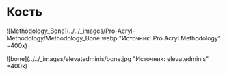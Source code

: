 # Кость

![Methodology_Bone](../../_images/Pro-Acryl-Methodology/Methodology_Bone.webp "Источник: Pro Acryl Methodology" =400x)

![bone](../../_images/elevatedminis/bone.jpg "Источник: elevatedminis" =400x)
